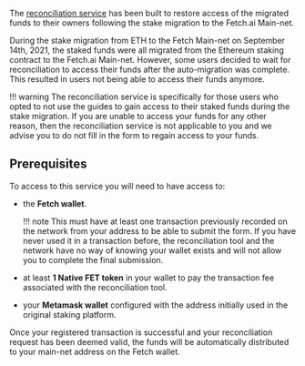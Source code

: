 The [reconciliation service](https://browse-fetchhub.fetch.ai/reconciliation) has been built to restore access of the migrated funds to their owners following the stake migration to the Fetch.ai Main-net.

During the stake migration from ETH to the Fetch Main-net on September 14th, 2021, the staked funds were all migrated from the Ethereum staking contract to the Fetch.ai Main-net. However, some users decided to wait for reconciliation to access their funds after the auto-migration was complete. This resulted in users not being able to access their funds anymore. 

!!! warning
    The reconciliation service is specifically for those users who opted to not use the guides to gain access to their staked funds during the stake migration. If you are unable to access your funds for any other reason, then the reconciliation service is not applicable to you and we advise you to do not fill in the form to regain access to your funds.

## Prerequisites

To access to this service you will need to have access to:

* the **Fetch wallet**.

    !!! note
        This must have at least one transaction previously recorded on the network from your address to be able to submit the form. If you have never used it in a transaction before, the reconciliation tool and the network have no  way of knowing your wallet exists and will not allow you to complete the final submission.

* at least **1 Native FET token** in your wallet to pay the transaction fee associated with the reconciliation tool.

* your **Metamask wallet** configured with the address initially used in the original staking platform.

Once your registered transaction is successful and your reconciliation request has been deemed valid, the funds will be automatically distributed to your main-net address on the Fetch wallet. 